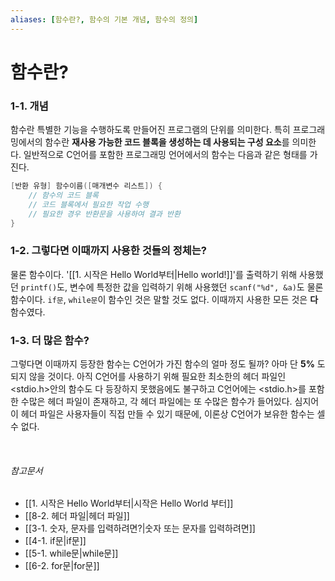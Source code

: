 ```yaml
---
aliases: [함수란?, 함수의 기본 개념, 함수의 정의]
---
```

# 함수란?
### 1-1. 개념

함수란 특별한 기능을 수행하도록 만들어진 프로그램의 단위를 의미한다. 특히 프로그래밍에서의 함수란
**재사용 가능한 코드 블록을 생성하는 데 사용되는 구성 요소**를 의미한다.
일반적으로 C언어를 포함한 프로그래밍 언어에서의 함수는 다음과 같은 형태를 가진다.

```c
[반환 유형] 함수이름([매개변수 리스트]) {
    // 함수의 코드 블록
    // 코드 블록에서 필요한 작업 수행
    // 필요한 경우 반환문을 사용하여 결과 반환
}
```

### 1-2. 그렇다면 이때까지 사용한 것들의 정체는?

물론 함수이다. '[[1. 시작은 Hello World부터|Hello world!]]'를 출력하기 위해 사용했던 `printf()`도, 변수에 특정한 값을 
입력하기 위해 사용했던 `scanf("%d", &a)`도 물론 함수이다. `if문`, `while문`이 함수인 것은
말할 것도 없다. 이때까지 사용한 모든 것은 **다** 함수였다. 

### 1-3. 더 많은 함수?

그렇다면 이때까지 등장한 함수는 C언어가 가진 함수의 얼마 정도 될까? 아마 단 **5%** 도 되지 않을 것이다.
아직 C언어를 사용하기 위해 필요한 최소한의 헤더 파일인 <stdio.h>안의 함수도 다 등장하지 못했음에도
불구하고 C언어에는 <stdio.h>를 포함한 수많은 헤더 파일이 존재하고, 각 헤더 파일에는 
또 수많은 함수가 들어있다. 심지어 이 헤더 파일은 사용자들이 직접 만들 수 있기 때문에, 이론상 C언어가
보유한 함수는 셀수 없다.

<br>

###### 참고문서
- [[1. 시작은 Hello World부터|시작은 Hello World 부터]]
- [[8-2. 헤더 파일|헤더 파일]]
- [[3-1. 숫자, 문자를 입력하려면?|숫자 또는 문자를 입력하려면]]
- [[4-1. if문|if문]]
- [[5-1. while문|while문]]
- [[6-2. for문|for문]]

<br>

